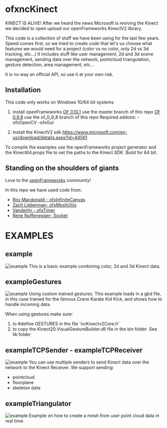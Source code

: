 # ofxncKinect

KINECT IS ALIVE! After we heard the news Microsoft is reviving the Kinect we decided to open upload our openFrameworks KinectV2 library.

This code is a collection of stuff we have been using for the last few years.
Speed comes first, so we tried to create code that let's us choose what features we would need for a project (color vs no color, only 2d vs 3d tracking, etc...)
It includes stuff like user management, 2d and 3d scene management, sending data over the network, pointcloud triangulation, gesture detection, area management, etc...

It is no way an official API, so use it at your own risk. 

## Installation
This code only works on Windows 10/64 bit systems

1. Install openFrameworks
[OF 0.10.1](https://openframeworks.cc/download/) use the master branch of this repo
[OF 0.9.8](https://openframeworks.cc/download/older/) use the of_0_9_8 branch of this repo
Required addons:
-ofxOpenCV
-ofxGui

2. Install the KinectV2 sdk
https://www.microsoft.com/en-us/download/details.aspx?id=44561

To compile the examples use the openFrameworks project generator and the Kinect64.props file to set the paths to the Kinect SDK.  Build for 64 bit.

## Standing on the shoulders of giants
Love to the [openFrameworks](https://openframeworks.cc/) community!

In this repo we have used code from:
- [Roy Macdonald - ofxInfiniteCanvas](https://github.com/roymacdonald/ofxInfiniteCanvas)
- [Zach Lieberman- ofxMeshUtils](https://github.com/ofZach/ofxMeshUtils)
- [Vanderlin - ofxTimer](https://github.com/vanderlin/ofxTimer)
- [Rene Nyffenegger- Socket](https://github.com/ReneNyffenegger/Socket.cpp)

# EXAMPLES

## example
![example](https://raw.githubusercontent.com/wearenocomputer/ofxncKinect/master/images/2.jpg)
This is a basic example combining color, 2d and 3d Kinect data.
 
## exampleGestures

![example](https://raw.githubusercontent.com/wearenocomputer/ofxncKinect/master/images/4.gif)
Using custom trained gestures.
This example loads in a gbd file, in this case trained for the famous Crane Karate Kid Kick, and shows how to handle incoming data.

When using gestures make sure:
1. to #define GESTURES in the file 'ncKinectv2Core.h'
2. to copy the Kinect20.VisualGestureBuilder.dll file in the bin folder. See lib folder

 
## exampleTCPSender - exampleTCPReceiver

![example](https://raw.githubusercontent.com/wearenocomputer/ofxncKinect/master/images/3.jpg)
You can use multiple senders to send Kinect data over the network to the Kinect Receiver.
We support sending:
- pointcloud
- floorplane
- skeleton data

## exampleTriangulator
![example](https://raw.githubusercontent.com/wearenocomputer/ofxncKinect/master/images/1.jpg)
Example on how to create a mesh from user point cloud data in real time.


